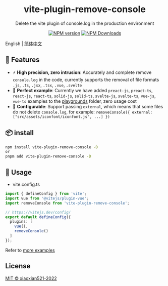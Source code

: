 <h1 align="center">vite-plugin-remove-console</h1>
<p align="center">Delete the vite plugin of console.log in the production environment</p>

<p align="center">
<a href="https://www.npmjs.com/package/vite-plugin-remove-console" target="__blank"><img src="https://img.shields.io/npm/v/vite-plugin-remove-console?color=a1b858&label=" alt="NPM version"></a>
<a href="https://www.npmjs.com/package/vite-plugin-remove-console" target="__blank"><img alt="NPM Downloads" src="https://img.shields.io/npm/dm/vite-plugin-remove-console?color=50a36f&label="></a>
</p>

English | [简体中文](./README.zh_CN.md)

## 🚀 Features

- ⚡ **High precision, zero intrusion**: Accurately and complete remove `console.log` in the code, currently supports the removal of file formats `.js`, `.ts`, `.jsx`, `.tsx`, `.vue`, `.svelte`
- 🧪 **Perfect example**: Currently we have added `preact-js`, `preact-ts`, `react-js`, `react-ts`, `solid-js`, `solid-ts`, `svelte-js`, `svelte-ts`, `vue-js`, `vue-ts` examples to the [playgrounds](https://github.com/xiaoxian521/vite-plugin-remove-console/tree/main/playgrounds) folder, zero usage cost
- 🦾 **Configurable**: Support passing `external`, which means that some files do not delete `console.log`, for example: `removeConsole({ external: ["src/assets/iconfont/iconfont.js", ...] })`

## 📦 install

```bash
npm install vite-plugin-remove-console -D
or
pnpm add vite-plugin-remove-console -D
````

## 🦄 Usage

- vite.config.ts

```ts
import { defineConfig } from 'vite';
import vue from '@vitejs/plugin-vue';
import removeConsole from 'vite-plugin-remove-console';

// https://vitejs.dev/config/
export default defineConfig({
  plugins: [
    vue(),
    removeConsole()
  ]
});
````

Refer to [more examples](https://github.com/xiaoxian521/vite-plugin-remove-console/tree/main/playgrounds)

## License

[MIT © xiaoxian521-2022](./LICENSE)